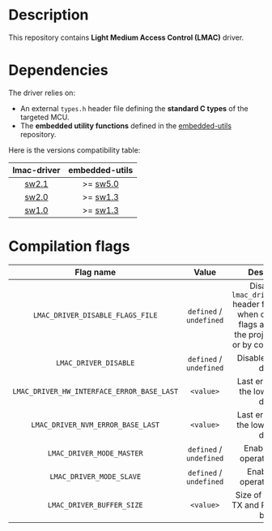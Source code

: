 # Description

This repository contains **Light Medium Access Control (LMAC)** driver.

# Dependencies

The driver relies on:

* An external `types.h` header file defining the **standard C types** of the targeted MCU.
* The **embedded utility functions** defined in the [embedded-utils](https://github.com/Ludovic-Lesur/embedded-utils) repository.

Here is the versions compatibility table:

| **lmac-driver** | **embedded-utils** |
|:---:|:---:|
| [sw2.1](https://github.com/Ludovic-Lesur/lmac-driver/releases/tag/sw2.1) | >= [sw5.0](https://github.com/Ludovic-Lesur/embedded-utils/releases/tag/sw5.0) |
| [sw2.0](https://github.com/Ludovic-Lesur/lmac-driver/releases/tag/sw2.0) | >= [sw1.3](https://github.com/Ludovic-Lesur/embedded-utils/releases/tag/sw1.3) |
| [sw1.0](https://github.com/Ludovic-Lesur/lmac-driver/releases/tag/sw1.0) | >= [sw1.3](https://github.com/Ludovic-Lesur/embedded-utils/releases/tag/sw1.3) |

# Compilation flags

| **Flag name** | **Value** | **Description** |
|:---:|:---:|:---:|
| `LMAC_DRIVER_DISABLE_FLAGS_FILE` | `defined` / `undefined` | Disable the `lmac_driver_flags.h` header file inclusion when compilation flags are given in the project settings or by command line. |
| `LMAC_DRIVER_DISABLE` | `defined` / `undefined` | Disable the LMAC driver. |
| `LMAC_DRIVER_HW_INTERFACE_ERROR_BASE_LAST` | `<value>` | Last error base of the low level bus driver. |
| `LMAC_DRIVER_NVM_ERROR_BASE_LAST` | `<value>` | Last error base of the low level NVM driver. |
| `LMAC_DRIVER_MODE_MASTER` | `defined` / `undefined` | Enable master operating mode. |
| `LMAC_DRIVER_MODE_SLAVE` | `defined` / `undefined` | Enable slave operating mode. |
| `LMAC_DRIVER_BUFFER_SIZE` | `<value>` | Size of the internal TX and RX buffers in bytes. |
